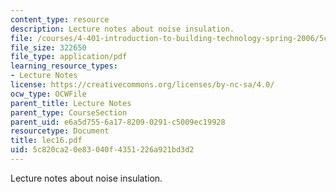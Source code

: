 ```yaml
---
content_type: resource
description: Lecture notes about noise insulation.
file: /courses/4-401-introduction-to-building-technology-spring-2006/5c820ca20e83040f4351226a921bd3d2_lec16.pdf
file_size: 322650
file_type: application/pdf
learning_resource_types:
- Lecture Notes
license: https://creativecommons.org/licenses/by-nc-sa/4.0/
ocw_type: OCWFile
parent_title: Lecture Notes
parent_type: CourseSection
parent_uid: e6a5d755-6a17-8209-0291-c5009ec19928
resourcetype: Document
title: lec16.pdf
uid: 5c820ca2-0e83-040f-4351-226a921bd3d2
---
```

Lecture notes about noise insulation.